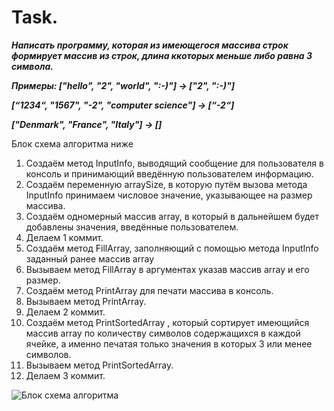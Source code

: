 # Task.
___Написать программу, которая из имеющегося массива строк формирует массив из строк,
длина ккоторых меньше либо равна 3 символа.___

___Примеры:
["hello", "2", "world", ":-)"] -> ["2", ":-)"]___

___[“1234“, "1567", "-2", "computer science"] -> [“-2“]___

___["Denmark", "France", "Italy"] -> []___

Блок схема алгоритма ниже

1. Создаём метод InputInfo, выводящий сообщение для пользователя в консоль и принимающий введённую пользователем информацию. 
 2. Создаём переменную arraySize, в которую путём вызова метода InputInfo принимаем числовое значение, указывающее на размер массива.
 3. Создаём одномерный массив array, в который в дальнейшем будет добавлены значения, введённые пользователем.
 4. Делаем 1 коммит.
 5. Создаём метод FillArray, заполняющий с помощью метода InputInfo заданный ранее массив array
 6. Вызываем метод FillArray в аргументах указав массив array и его размер.
 7. Создаём метод PrintArray для печати массива в консоль.
 8. Вызываем метод PrintArray.
 9. Делаем 2 коммит.
 10. Создаём метод PrintSortedArray , который сортирует имеющийся массив array по количеству символов содержащихся в каждой ячейке,  а именно печатая только значения в которых 3 или менее символов.
 11. Вызываем метод PrintSortedArray.
 12. Делаем 3 коммит.

![Блок схема алгоритма](Task.drawio.png)